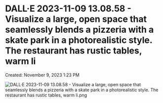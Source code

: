 # DALL·E 2023-11-09 13.08.58 - Visualize a large, open space that seamlessly blends a pizzeria with a skate park in a photorealistic style. The restaurant has rustic tables, warm li

Created: November 9, 2023 1:23 PM

![DALL·E 2023-11-09 13.08.58 - Visualize a large, open space that seamlessly blends a pizzeria with a skate park in a photorealistic style. The restaurant has rustic tables, warm li.png](DALL%C2%B7E%202023-11-09%2013%2008%2058%20-%20Visualize%20a%20large,%20op%2051dd35a76eef4842b6cf47b629aa7c12/DALLE_2023-11-09_13.08.58_-_Visualize_a_large_open_space_that_seamlessly_blends_a_pizzeria_with_a_skate_park_in_a_photorealistic_style._The_restaurant_has_rustic_tables_warm_li.png)